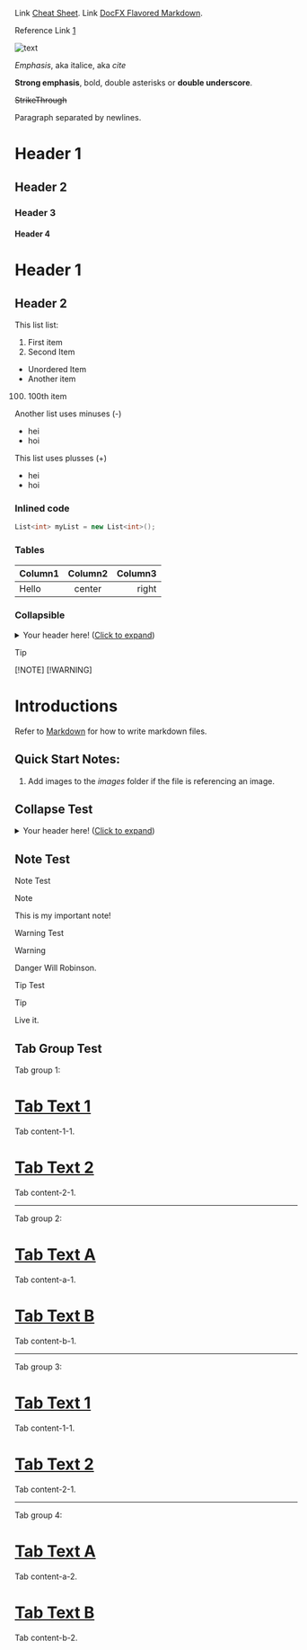 ﻿---
uid: DocumentGlobalId
---
Link [Cheat Sheet](https://github.com/adam-p/markdown-here/wiki/Markdown-Cheatsheet).
Link [DocFX Flavored Markdown](https://dotnet.github.io/docfx/spec/docfx_flavored_markdown.html?tabs=tabid-1%2Ctabid-a).

Reference Link [1]

![text](images/logo.svg)

*Emphasis*, aka italice, aka <cite>cite</cite>

**Strong emphasis**, bold, double asterisks or __double underscore__.

~~StrikeThrough~~

Paragraph separated by newlines.

[//]: # (comment line here)

# Header 1

## Header 2

### Header 3

#### Header 4

Header 1
========

Header 2
--------

This list list:
1. First item
2. Second Item
  * Unordered Item
  * Another item
100. 100th item

Another list uses minuses (-)
- hei
- hoi

This list uses plusses (+)
+ hei
+ hoi

### Inlined code
```C#
List<int> myList = new List<int>();
```

### Tables

| Column1  | Column2 | Column3 |
|----------|:-------:|--------:|
| Hello    | center  | right   |


[1]: http://www.google.fi
[logo]: https://github.com/adam-p/markdown-here/raw/master/src/common/images/icon48.png

### Collapsible

<details>
  <summary>Your header here! (<u>Click to expand</u>)</summary>
  Your content here...
  > markup like blockquote's should even work on github!
  more content here...
</details>


> [!TIP]
> <note content>
> [!NOTE]
> <note content>
> [!WARNING]
> <warning content>


# Introductions

Refer to [Markdown](http://daringfireball.net/projects/markdown/) for how to write markdown files.
## Quick Start Notes:
1. Add images to the *images* folder if the file is referencing an image.

## Collapse Test
<details>
  <summary>Your header here! (<u>Click to expand</u>)</summary>
  Your content here...
  > markup like blockquote's should even work on github!
  more content here...
</details>


## Note Test
Note Test
> [!NOTE]
> This is my important note!

Warning Test
> [!WARNING]
> Danger Will Robinson.

Tip Test
> [!TIP]
> Live it.



## Tab Group Test
Tab group 1:

# [Tab Text 1](#tab/tabid-1)

Tab content-1-1.

# [Tab Text 2](#tab/tabid-2)

Tab content-2-1.

***

Tab group 2:

# [Tab Text A](#tab/tabid-a)

Tab content-a-1.

# [Tab Text B](#tab/tabid-b)

Tab content-b-1.

***

Tab group 3:

# [Tab Text 1](#tab/tabid-1)

Tab content-1-1.

# [Tab Text 2](#tab/tabid-2)

Tab content-2-1.

***

Tab group 4:

# [Tab Text A](#tab/tabid-a)

Tab content-a-2.

# [Tab Text B](#tab/tabid-b)

Tab content-b-2.

